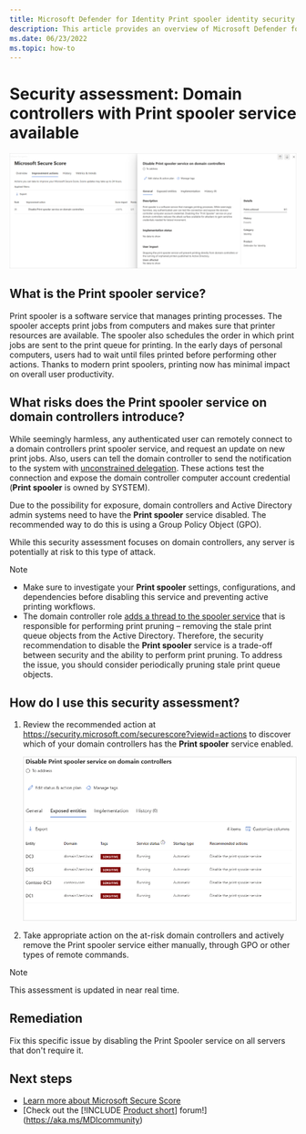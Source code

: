 ```yaml
---
title: Microsoft Defender for Identity Print spooler identity security posture assessments
description: This article provides an overview of Microsoft Defender for Identity's Print spooler identity security posture assessment reports.
ms.date: 06/23/2022
ms.topic: how-to
---
```


# Security assessment: Domain controllers with Print spooler service available

![Disable Print spooler service.](media/cas-isp-print-spooler-1.png)

## What is the **Print spooler** service?

Print spooler is a software service that manages printing processes. The spooler accepts print jobs from computers and makes sure that printer resources are available. The spooler also schedules the order in which print jobs are sent to the print queue for printing. In the early days of personal computers, users had to wait until files printed before performing other actions. Thanks to modern print spoolers, printing now has minimal impact on overall user productivity.

## What risks does the **Print spooler** service on domain controllers introduce?

While seemingly harmless, any authenticated user can remotely connect to a domain controllers print spooler service, and request an update on new print jobs. Also, users can tell the domain controller to send the notification to the system with [unconstrained delegation](/defender-for-identity/security-assessment-unconstrained-kerberos). These actions test the connection and expose the domain controller computer account credential (**Print spooler** is owned by SYSTEM).

Due to the possibility for exposure, domain controllers and Active Directory admin systems need to have the **Print spooler** service disabled. The recommended way to do this is using a Group Policy Object (GPO).

While this security assessment focuses on domain controllers, any server is potentially at risk to this type of attack.

> [!NOTE]
>
> - Make sure to investigate your **Print spooler** settings, configurations, and dependencies before disabling this service and preventing active printing workflows.
> - The domain controller role [adds a thread to the spooler service](/windows-server/security/windows-services/security-guidelines-for-disabling-system-services-in-windows-server#print-spooler) that is responsible for performing print pruning – removing the stale print queue objects from the Active Directory. Therefore, the security recommendation to disable the **Print spooler** service is a trade-off between security and the ability to perform print pruning. To address the issue, you should consider periodically pruning stale print queue objects.

## How do I use this security assessment?

1. Review the recommended action at <https://security.microsoft.com/securescore?viewid=actions> to discover which of your domain controllers has the **Print spooler** service enabled.

    ![Disable Print spooler service security assessment.](media/cas-isp-print-spooler-2.png)
1. Take appropriate action on the at-risk domain controllers and actively remove the Print spooler service either manually, through GPO or other types of remote commands.

> [!NOTE]
> This assessment is updated in near real time.

## Remediation

Fix this specific issue by disabling the Print Spooler service on all servers that don't require it.

## Next steps

- [Learn more about Microsoft Secure Score](/microsoft-365/security/defender/microsoft-secure-score)
- [Check out the [!INCLUDE [Product short](includes/product-short.md)] forum!](<https://aka.ms/MDIcommunity>)
